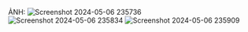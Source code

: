 ẢNH:
![Screenshot 2024-05-06 235736](https://github.com/thinhvu2801/63131330_Web2/assets/97609705/ea5c2db4-ca78-4c5b-9798-c24430a1cb54)
![Screenshot 2024-05-06 235834](https://github.com/thinhvu2801/63131330_Web2/assets/97609705/f3013281-e7aa-4f2e-bbf4-b4b073e4cf83)
![Screenshot 2024-05-06 235909](https://github.com/thinhvu2801/63131330_Web2/assets/97609705/01637776-1f0a-46ac-8e47-4beba57aec74)
